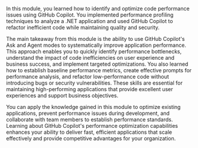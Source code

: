 In this module, you learned how to identify and optimize code performance issues using GitHub Copilot. You implemented performance profiling techniques to analyze a .NET application and used GitHub Copilot to refactor inefficient code while maintaining quality and security.

The main takeaway from this module is the ability to use GitHub Copilot's Ask and Agent modes to systematically improve application performance. This approach enables you to quickly identify performance bottlenecks, understand the impact of code inefficiencies on user experience and business success, and implement targeted optimizations. You also learned how to establish baseline performance metrics, create effective prompts for performance analysis, and refactor low-performance code without introducing bugs or security vulnerabilities. These skills are essential for maintaining high-performing applications that provide excellent user experiences and support business objectives.

You can apply the knowledge gained in this module to optimize existing applications, prevent performance issues during development, and collaborate with team members to establish performance standards. Learning about GitHub Copilot's performance optimization capabilities enhances your ability to deliver fast, efficient applications that scale effectively and provide competitive advantages for your organization.
